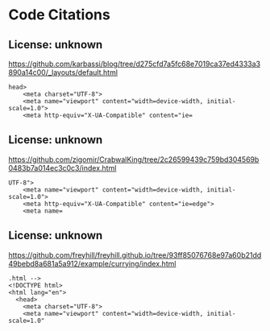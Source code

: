 # Code Citations

## License: unknown
https://github.com/karbassi/blog/tree/d275cfd7a5fc68e7019ca37ed4333a3890a14c00/_layouts/default.html

```
head>
    <meta charset="UTF-8">
    <meta name="viewport" content="width=device-width, initial-scale=1.0">
    <meta http-equiv="X-UA-Compatible" content="ie=
```


## License: unknown
https://github.com/zigomir/CrabwalKing/tree/2c26599439c759bd304569b0483b7a014ec3c0c3/index.html

```
UTF-8">
    <meta name="viewport" content="width=device-width, initial-scale=1.0">
    <meta http-equiv="X-UA-Compatible" content="ie=edge">
    <meta name=
```


## License: unknown
https://github.com/freyhill/freyhill.github.io/tree/93ff85076768e97a60b21dd49bebd8a681a5a912/example/currying/index.html

```
.html -->
<!DOCTYPE html>
<html lang="en">
  <head>
    <meta charset="UTF-8">
    <meta name="viewport" content="width=device-width, initial-scale=1.0"
```

